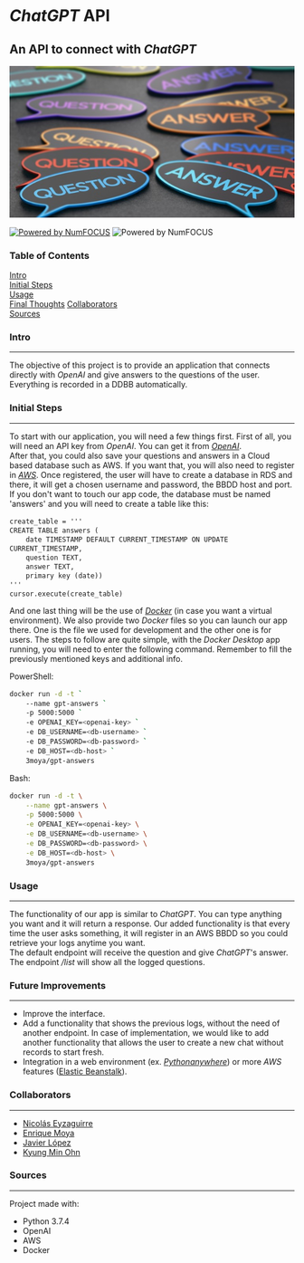 # *ChatGPT* API

## An API to connect with *ChatGPT*

![answers](/media/answer.jpg)  

[![Powered by NumFOCUS](https://img.shields.io/badge/powered%20by-TheBridge-orange.svg?style=flat&colorA=E1523D&colorB=007D8A)](https://www.thebridge.tech/) ![Powered by NumFOCUS](https://img.shields.io/badge/Contributors-4-orange.svg?style=flat&colorA=E1523D&colorB=007D8A)  

### Table of Contents  
[Intro](#Intro)  
[Initial Steps](#Initial-Steps)  
[Usage](#Usage)   
[Final Thoughts](#Final-Thoughts)
[Collaborators](#Collaborators)  
[Sources](#Sources)  

### Intro
-------------
The objective of this project is to provide an application that connects directly with *OpenAI* and give answers to the questions of the user. Everything is recorded in a DDBB automatically. 

### Initial Steps
-------------
To start with our application, you will need a few things first.
First of all, you will need an API key from *OpenAI*. You can get it from [*OpenAI*](https://openai.com/product).  
After that, you could also save your questions and answers in a Cloud based database such as AWS. If you want that, you will also need to register in [*AWS*](https://aws.amazon.com/).
Once registered, the user will have to create a database in RDS and there, it will get a chosen username and password, the BBDD host and port. If you don't want to touch our app code, the database must be named 'answers' and you will need to create a table like this:  
```
create_table = '''
CREATE TABLE answers (
    date TIMESTAMP DEFAULT CURRENT_TIMESTAMP ON UPDATE CURRENT_TIMESTAMP,
    question TEXT,
    answer TEXT,
    primary key (date))
'''
cursor.execute(create_table)
```  

And one last thing will be the use of [*Docker*](https://www.docker.com/) (in case you want a virtual environment). We also provide two *Docker* files so you can launch our app there. One is the file we used for development and the other one is for users. The steps to follow are quite simple, with the *Docker Desktop* app running, you will need to enter the following command. Remember to fill the previously mentioned keys and additional info.  

PowerShell:
```sh
docker run -d -t `
    --name gpt-answers `
    -p 5000:5000 `
    -e OPENAI_KEY=<openai-key> `
    -e DB_USERNAME=<db-username> `
    -e DB_PASSWORD=<db-password> `
    -e DB_HOST=<db-host> `
    3moya/gpt-answers
```

Bash:
```sh
docker run -d -t \
    --name gpt-answers \
    -p 5000:5000 \
    -e OPENAI_KEY=<openai-key> \
    -e DB_USERNAME=<db-username> \
    -e DB_PASSWORD=<db-password> \
    -e DB_HOST=<db-host> \
    3moya/gpt-answers
```
### Usage
-------------
The functionality of our app is similar to *ChatGPT*. You can type anything you want and it will return a response. Our added functionality is that every time the user asks something, it will register in an AWS BBDD so you could retrieve your logs anytime you want.  
The default endpoint will receive the question and give *ChatGPT*'s answer. The endpoint */list* will show all the logged questions.

### Future Improvements
-------------
- Improve the interface.
- Add a functionality that shows the previous logs, without the need of another endpoint. In case of implementation, we would like to add another functionality that allows the user to create a new chat without records to start fresh.
- Integration in a web environment (ex. [*Pythonanywhere*](https://www.pythonanywhere.com)) or more *AWS* features ([Elastic Beanstalk](https://aws.amazon.com/en/elasticbeanstalk/)).

### Collaborators
-------------
- [Nicolás Eyzaguirre](https://github.com/NicolasEyzaguirre)
- [Enrique Moya](https://github.com/3Moya)
- [Javier López](https://github.com/javlopsan)
- [Kyung Min Ohn](https://github.com/exAdun)  

### Sources
-------------
Project made with:
- Python 3.7.4 
- OpenAI
- AWS
- Docker